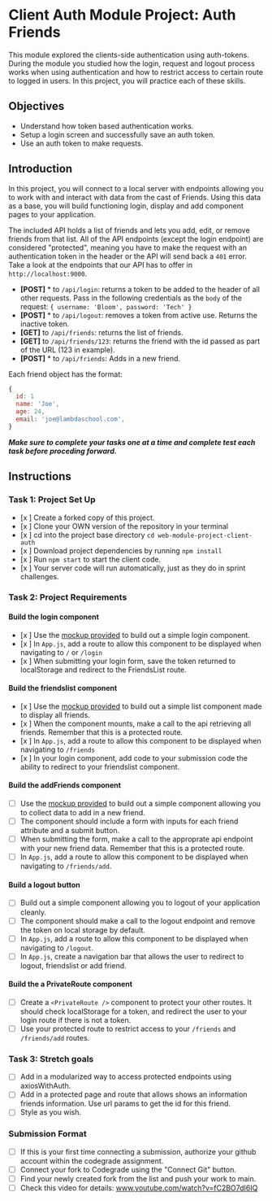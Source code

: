 # Client Auth Module Project: Auth Friends

This module explored the clients-side authentication using auth-tokens. During the module you studied how the login, request and logout process works when using authentication and how to restrict access to certain route to logged in users. In this project, you will practice each of these skills.

## Objectives
- Understand how token based authentication works.
- Setup a login screen and successfully save an auth token.
- Use an auth token to make requests.

## Introduction
In this project, you will connect to a local server with endpoints allowing you to work with and interact with data from the cast of Friends. Using this data as a base, you will build functioning login, display and add component pages to your application.

The included API holds a list of friends and lets you add, edit, or remove friends from that list. All of the API endpoints (except the login endpoint) are considered "protected", meaning you have to make the request with an authentication token in the header or the API will send back a `401` error. Take a look at the endpoints that our API has to offer in `http://localhost:9000`.

  * **[POST]** * to `/api/login`: returns a token to be added to the header of all other requests. Pass in the following credentials as the `body` of the request: `{ username: 'Bloom', password: 'Tech' }`
  * **[POST]** * to `/api/logout`: removes a token from active use. Returns the inactive token. 
  * **[GET]** to `/api/friends`: returns the list of friends.
  * **[GET]** to `/api/friends/123`: returns the friend with the id passed as part of the URL (123 in example).
  * **[POST]** * to `/api/friends`: Adds in a new friend.

Each friend object has the format:
```js
{
  id: 1
  name: 'Joe',
  age: 24,
  email: 'joe@lambdaschool.com',
}
```


***Make sure to complete your tasks one at a time and complete test each task before proceding forward.***

## Instructions
### Task 1: Project Set Up
* [x ] Create a forked copy of this project.
* [x ] Clone your OWN version of the repository in your terminal
* [x ] cd into the project base directory `cd web-module-project-client-auth`
* [x ] Download project dependencies by running `npm install`
* [x ] Run `npm start` to start the client code.
* [x ] Your server code will run automatically, just as they do in sprint challenges.

### Task 2: Project Requirements
#### Build the login component
* [x ] Use the [mockup provided](./login_mockup.png) to build out a simple login component.
* [x ] In `App.js`, add a route to allow this component to be displayed when navigating to `/` or `/login`
* [x ] When submitting your login form, save the token returned to localStorage and redirect to the FriendsList route.

#### Build the friendslist component
* [x ] Use the [mockup provided](./friendslist_mockup.png) to build out a simple list component made to display all friends.
* [x ] When the component mounts, make a call to the api retrieving all friends. Remember that this is a protected route.
* [x ] In `App.js`, add a route to allow this component to be displayed when navigating to `/friends`
* [x ] In your login component, add code to your submission code the ability to redirect to your friendslist component.

#### Build the addFriends component
* [ ] Use the [mockup provided](./addfriends_mockup.png) to build out a simple component allowing you to collect data to add in a new friend.
* [ ] The component should include a form with inputs for each friend attribute and a submit button.
* [ ] When submitting the form, make a call to the approprate api endpoint with your new friend data. Remember that this is a protected route.
* [ ] In `App.js`, add a route to allow this component to be displayed when navigating to `/friends/add`.

#### Build a logout button
* [ ] Build out a simple component allowing you to logout of your application cleanly.
* [ ] The component should make a call to the logout endpoint and remove the token on local storage by default.
* [ ] In `App.js`, add a route to allow this component to be displayed when navigating to `/logout`.
* [ ] In `App.js`, create a navigation bar that allows the user to redirect to logout, friendslist or add friend.

#### Build the a PrivateRoute component
* [ ] Create a `<PrivateRoute />` component to protect your other routes. It should check localStorage for a token, and redirect the user to your login route if there is not a token.
* [ ] Use your protected route to restrict access to your `/friends` and `/friends/add` routes.

### Task 3: Stretch goals
- [ ] Add in a modularized way to access protected endpoints using axiosWithAuth.
- [ ] Add in a protected page and route that allows shows an information friends information. Use url params to get the id for this friend.
- [ ] Style as you wish.

### Submission Format
- [ ] If this is your first time connecting a submission, authorize your github account within the codegrade assignment.
- [ ] Connect your fork to Codegrade using the "Connect Git" button.
- [ ] Find your newly created fork from the list and push your work to main.
- [ ] Check this video for details: www.youtube.com/watch?v=fC2BO7dI6IQ
